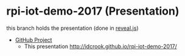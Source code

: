# rpi-iot-demo-2017 (Presentation)

this branch holds the presentation (done in [reveal.js](https://github.com/hakimel/reveal.js/))

 - [GitHub Project](https://github.com/idcrook/rpi-iot-demo-2017)
   - This presentation http://idcrook.github.io/rpi-iot-demo-2017/
